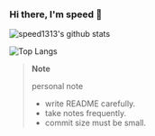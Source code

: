 ### Hi there, I'm speed 👋


![speed1313's github stats](https://github-readme-stats.vercel.app/api?username=speed1313&show_icons=false&theme=material-palenight&count_private=true)

![Top Langs](https://github-readme-stats.vercel.app/api/top-langs/?username=speed1313&hide=php,javascript,jupyter%20notebook&langs_count=6&theme=material-palenight&count_private=true)




> **Note**
> 
> personal note
> - write README carefully.
> - take notes frequently. 
> - commit size must be small.



